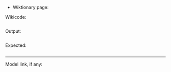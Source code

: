 - Wiktionary page: 

Wikicode:
```

```

Output:
```

```

Expected:
```

```

---

Model link, if any: 
